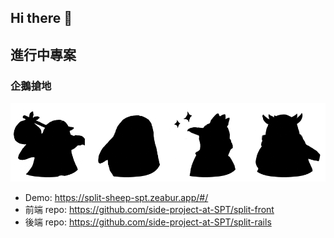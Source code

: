 ## Hi there 👋

## 進行中專案

### 企鵝搶地

[![](../split-cover.png)](https://split-sheep-spt.zeabur.app/#/)

- Demo: https://split-sheep-spt.zeabur.app/#/
- 前端 repo: https://github.com/side-project-at-SPT/split-front
- 後端 repo: https://github.com/side-project-at-SPT/split-rails

<!--

**Here are some ideas to get you started:**

🙋‍♀️ A short introduction - what is your organization all about?
🌈 Contribution guidelines - how can the community get involved?
👩‍💻 Useful resources - where can the community find your docs? Is there anything else the community should know?
🍿 Fun facts - what does your team eat for breakfast?
🧙 Remember, you can do mighty things with the power of [Markdown](https://docs.github.com/github/writing-on-github/getting-started-with-writing-and-formatting-on-github/basic-writing-and-formatting-syntax)
-->
